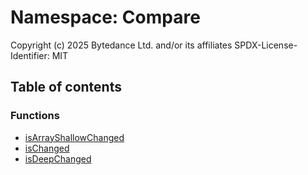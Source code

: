 # Namespace: Compare

Copyright (c) 2025 Bytedance Ltd. and/or its affiliates
SPDX-License-Identifier: MIT

## Table of contents

### Functions

* [isArrayShallowChanged](/en/auto-docs/utils/functions/Compare.isArrayShallowChanged.md)
* [isChanged](/en/auto-docs/utils/functions/Compare.isChanged.md)
* [isDeepChanged](/en/auto-docs/utils/functions/Compare.isDeepChanged.md)
